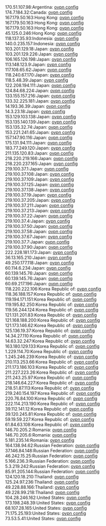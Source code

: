 170.51.107.98:Argentina: [ovpn config](vpn/170_51_107_98.ovpn)  
174.7.184.32:Canada: [ovpn config](vpn/174_7_184_32.ovpn)  
167.179.50.163:Hong Kong: [ovpn config](vpn/167_179_50_163.ovpn)  
167.179.50.163:Hong Kong: [ovpn config](vpn/167_179_50_163.ovpn)  
167.179.50.163:Hong Kong: [ovpn config](vpn/167_179_50_163.ovpn)  
45.125.0.246:Hong Kong: [ovpn config](vpn/45_125_0_246.ovpn)  
118.137.35.93:Indonesia: [ovpn config](vpn/118_137_35_93.ovpn)  
140.0.235.157:Indonesia: [ovpn config](vpn/140_0_235_157.ovpn)  
103.201.129.18:Japan: [ovpn config](vpn/103_201_129_18.ovpn)  
103.201.129.226:Japan: [ovpn config](vpn/103_201_129_226.ovpn)  
106.165.126.198:Japan: [ovpn config](vpn/106_165_126_198.ovpn)  
113.148.123.9:Japan: [ovpn config](vpn/113_148_123_9.ovpn)  
117.108.65.62:Japan: [ovpn config](vpn/117_108_65_62.ovpn)  
118.240.67.170:Japan: [ovpn config](vpn/118_240_67_170.ovpn)  
118.5.48.39:Japan: [ovpn config](vpn/118_5_48_39.ovpn)  
122.208.194.111:Japan: [ovpn config](vpn/122_208_194_111.ovpn)  
124.84.68.224:Japan: [ovpn config](vpn/124_84_68_224.ovpn)  
133.155.157.216:Japan: [ovpn config](vpn/133_155_157_216.ovpn)  
133.32.225.181:Japan: [ovpn config](vpn/133_32_225_181.ovpn)  
14.193.36.39:Japan: [ovpn config](vpn/14_193_36_39.ovpn)  
14.3.23.18:Japan: [ovpn config](vpn/14_3_23_18.ovpn)  
153.129.103.138:Japan: [ovpn config](vpn/153_129_103_138.ovpn)  
153.135.140.139:Japan: [ovpn config](vpn/153_135_140_139.ovpn)  
153.135.32.74:Japan: [ovpn config](vpn/153_135_32_74.ovpn)  
153.221.241.65:Japan: [ovpn config](vpn/153_221_241_65.ovpn)  
157.147.90.116:Japan: [ovpn config](vpn/157_147_90_116.ovpn)  
175.131.94.111:Japan: [ovpn config](vpn/175_131_94_111.ovpn)  
183.77.249.120:Japan: [ovpn config](vpn/183_77_249_120.ovpn)  
211.135.120.83:Japan: [ovpn config](vpn/211_135_120_83.ovpn)  
218.220.219.166:Japan: [ovpn config](vpn/218_220_219_166.ovpn)  
218.220.237.165:Japan: [ovpn config](vpn/218_220_237_165.ovpn)  
219.100.37.1:Japan: [ovpn config](vpn/219_100_37_1.ovpn)  
219.100.37.108:Japan: [ovpn config](vpn/219_100_37_108.ovpn)  
219.100.37.109:Japan: [ovpn config](vpn/219_100_37_109.ovpn)  
219.100.37.125:Japan: [ovpn config](vpn/219_100_37_125.ovpn)  
219.100.37.138:Japan: [ovpn config](vpn/219_100_37_138.ovpn)  
219.100.37.19:Japan: [ovpn config](vpn/219_100_37_19.ovpn)  
219.100.37.205:Japan: [ovpn config](vpn/219_100_37_205.ovpn)  
219.100.37.211:Japan: [ovpn config](vpn/219_100_37_211.ovpn)  
219.100.37.213:Japan: [ovpn config](vpn/219_100_37_213.ovpn)  
219.100.37.22:Japan: [ovpn config](vpn/219_100_37_22.ovpn)  
219.100.37.4:Japan: [ovpn config](vpn/219_100_37_4.ovpn)  
219.100.37.50:Japan: [ovpn config](vpn/219_100_37_50.ovpn)  
219.100.37.58:Japan: [ovpn config](vpn/219_100_37_58.ovpn)  
219.100.37.67:Japan: [ovpn config](vpn/219_100_37_67.ovpn)  
219.100.37.7:Japan: [ovpn config](vpn/219_100_37_7.ovpn)  
219.100.37.90:Japan: [ovpn config](vpn/219_100_37_90.ovpn)  
222.228.181.173:Japan: [ovpn config](vpn/222_228_181_173.ovpn)  
36.13.165.210:Japan: [ovpn config](vpn/36_13_165_210.ovpn)  
49.250.177.118:Japan: [ovpn config](vpn/49_250_177_118.ovpn)  
60.114.6.234:Japan: [ovpn config](vpn/60_114_6_234.ovpn)  
60.139.145.76:Japan: [ovpn config](vpn/60_139_145_76.ovpn)  
60.139.145.76:Japan: [ovpn config](vpn/60_139_145_76.ovpn)  
60.69.217.196:Japan: [ovpn config](vpn/60_69_217_196.ovpn)  
118.220.222.106:Korea Republic of: [ovpn config](vpn/118_220_222_106.ovpn)  
118.36.188.157:Korea Republic of: [ovpn config](vpn/118_36_188_157.ovpn)  
119.194.171.151:Korea Republic of: [ovpn config](vpn/119_194_171_151.ovpn)  
119.195.82.250:Korea Republic of: [ovpn config](vpn/119_195_82_250.ovpn)  
119.56.244.124:Korea Republic of: [ovpn config](vpn/119_56_244_124.ovpn)  
121.131.201.83:Korea Republic of: [ovpn config](vpn/121_131_201_83.ovpn)  
121.168.188.200:Korea Republic of: [ovpn config](vpn/121_168_188_200.ovpn)  
121.173.146.62:Korea Republic of: [ovpn config](vpn/121_173_146_62.ovpn)  
125.136.19.37:Korea Republic of: [ovpn config](vpn/125_136_19_37.ovpn)  
14.34.27.110:Korea Republic of: [ovpn config](vpn/14_34_27_110.ovpn)  
14.63.32.247:Korea Republic of: [ovpn config](vpn/14_63_32_247.ovpn)  
163.180.129.133:Korea Republic of: [ovpn config](vpn/163_180_129_133.ovpn)  
1.229.114.70:Korea Republic of: [ovpn config](vpn/1_229_114_70.ovpn)  
1.245.246.239:Korea Republic of: [ovpn config](vpn/1_245_246_239.ovpn)  
210.113.253.66:Korea Republic of: [ovpn config](vpn/210_113_253_66.ovpn)  
211.173.186.103:Korea Republic of: [ovpn config](vpn/211_173_186_103.ovpn)  
211.227.223.26:Korea Republic of: [ovpn config](vpn/211_227_223_26.ovpn)  
211.243.25.97:Korea Republic of: [ovpn config](vpn/211_243_25_97.ovpn)  
218.146.64.227:Korea Republic of: [ovpn config](vpn/218_146_64_227.ovpn)  
218.51.87.113:Korea Republic of: [ovpn config](vpn/218_51_87_113.ovpn)  
219.240.154.197:Korea Republic of: [ovpn config](vpn/219_240_154_197.ovpn)  
220.76.84.100:Korea Republic of: [ovpn config](vpn/220_76_84_100.ovpn)  
222.114.213.190:Korea Republic of: [ovpn config](vpn/222_114_213_190.ovpn)  
39.112.141.12:Korea Republic of: [ovpn config](vpn/39_112_141_12.ovpn)  
39.120.245.81:Korea Republic of: [ovpn config](vpn/39_120_245_81.ovpn)  
59.19.59.227:Korea Republic of: [ovpn config](vpn/59_19_59_227.ovpn)  
61.84.63.108:Korea Republic of: [ovpn config](vpn/61_84_63_108.ovpn)  
146.70.205.2:Romania: [ovpn config](vpn/146_70_205_2.ovpn)  
146.70.205.6:Romania: [ovpn config](vpn/146_70_205_6.ovpn)  
5.181.235.14:Romania: [ovpn config](vpn/5_181_235_14.ovpn)  
164.138.94.62:Russian Federation: [ovpn config](vpn/164_138_94_62.ovpn)  
37.146.84.148:Russian Federation: [ovpn config](vpn/37_146_84_148.ovpn)  
46.242.15.25:Russian Federation: [ovpn config](vpn/46_242_15_25.ovpn)  
5.166.236.3:Russian Federation: [ovpn config](vpn/5_166_236_3.ovpn)  
5.3.219.242:Russian Federation: [ovpn config](vpn/5_3_219_242.ovpn)  
85.91.205.144:Russian Federation: [ovpn config](vpn/85_91_205_144.ovpn)  
124.120.18.210:Thailand: [ovpn config](vpn/124_120_18_210.ovpn)  
125.24.97.236:Thailand: [ovpn config](vpn/125_24_97_236.ovpn)  
49.228.88.166:Thailand: [ovpn config](vpn/49_228_88_166.ovpn)  
49.228.99.218:Thailand: [ovpn config](vpn/49_228_99_218.ovpn)  
104.28.246.162:United States: [ovpn config](vpn/104_28_246_162.ovpn)  
173.198.248.39:United States: [ovpn config](vpn/173_198_248_39.ovpn)  
68.107.28.165:United States: [ovpn config](vpn/68_107_28_165.ovpn)  
71.175.25.193:United States: [ovpn config](vpn/71_175_25_193.ovpn)  
73.53.5.41:United States: [ovpn config](vpn/73_53_5_41.ovpn)  
